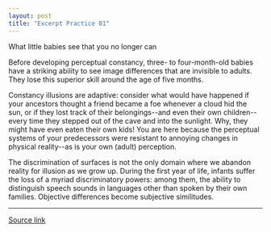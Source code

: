 ```yaml
---
layout: post
title: "Excerpt Practice 01"
---
```


What little babies see that you no longer can

Before developing perceptual constancy, three- to four-month-old babies have a striking ability to see image differences that are invisible to adults. They lose this superior skill around the age of five months.

Constancy illusions are adaptive: consider what would have happened if your ancestors thought a friend became a foe whenever a cloud hid the sun, or if they lost track of their belongings--and even their own children--every time they stepped out of the cave and into the sunlight. Why, they might have even eaten their own kids! You are here because the perceptual systems of your predecessors were resistant to annoying changes in physical reality--as is your own (adult) perception. 

The discrimination of surfaces is not the only domain where we abandon reality for illusion as we grow up. During the first year of life, infants suffer the loss of a myriad discriminatory powers: among them, the ability to distinguish speech sounds in languages other than spoken by their own families. Objective differences become subjective similitudes.

*********************************************************************************************

[Source link][link]

[link]: http://blogs.scientificamerican.com/illusion-chasers/what-little-babies-see-that-you-no-longer-can/
